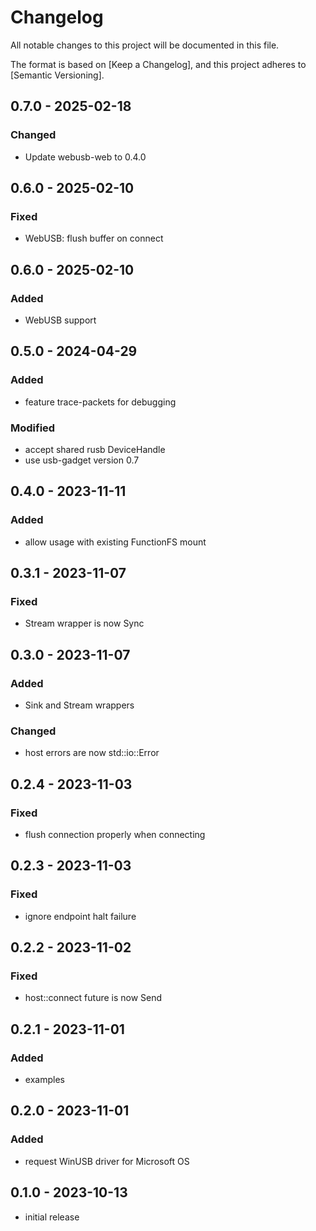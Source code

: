 # Changelog

All notable changes to this project will be documented in this file.

The format is based on [Keep a Changelog],
and this project adheres to [Semantic Versioning].

## 0.7.0 - 2025-02-18
### Changed
- Update webusb-web to 0.4.0

## 0.6.0 - 2025-02-10
### Fixed
- WebUSB: flush buffer on connect

## 0.6.0 - 2025-02-10
### Added
- WebUSB support

## 0.5.0 - 2024-04-29
### Added
- feature trace-packets for debugging
### Modified
- accept shared rusb DeviceHandle
- use usb-gadget version 0.7

## 0.4.0 - 2023-11-11
### Added
- allow usage with existing FunctionFS mount

## 0.3.1 - 2023-11-07
### Fixed
- Stream wrapper is now Sync

## 0.3.0 - 2023-11-07
### Added
- Sink and Stream wrappers
### Changed
- host errors are now std::io::Error

## 0.2.4 - 2023-11-03
### Fixed
- flush connection properly when connecting

## 0.2.3 - 2023-11-03
### Fixed
- ignore endpoint halt failure

## 0.2.2 - 2023-11-02
### Fixed
- host::connect future is now Send

## 0.2.1 - 2023-11-01
### Added
- examples

## 0.2.0 - 2023-11-01
### Added
- request WinUSB driver for Microsoft OS

## 0.1.0 - 2023-10-13
- initial release
